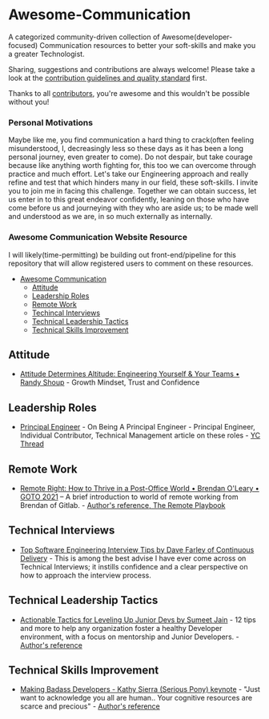 # Awesome-Communication

A categorized community-driven collection of Awesome(developer-focused) Communication resources to better your soft-skills and make you a greater Technologist.

Sharing, suggestions and contributions are always welcome! Please take a look at the [contribution guidelines and quality standard](https://github.com/valdezm/awesome-communication/blob/master/CONTRIBUTING.md) first.

Thanks to all [contributors](https://github.com/valdezm/awesome-communication/graphs/contributors), you're awesome and this wouldn't be possible without you!



### Personal Motivations
Maybe like me, you find communication a hard thing to crack(often feeling misunderstood, I, decreasingly less so these days as it has been a long personal journey, even greater to come). Do not despair, but take courage because like anything worth fighting for, this too we can overcome through practice and much effort. Let's take our Engineering approach and really refine and test that which hinders many in our field, these soft-skills. I invite you to join me in facing this challenge. Together we can obtain success, let us enter in to this great endeavor confidently, leaning on those who have come before us and journeying with they who are aside us; to be made well and understood as we are, in so much externally as internally. 


### Awesome Communication Website Resource
I will likely(time-permitting) be building out front-end/pipeline for this repository that will allow registered users to comment on these resources.

* [Awesome Communication](#awesome-commuication)
  * [Attitude](#attitude)
  * [Leadership Roles](#leadership-roles)
  * [Remote Work](#remote-work)
  * [Techincal Interviews](#technical-interviews)
  * [Technical Leadership Tactics](#technical-leadership-tactics)
  * [Technical Skills Improvement](#technical-skills-improvement)


## Attitude
* [Attitude Determines Altitude: Engineering Yourself & Your Teams • Randy Shoup](https://youtu.be/y1SpwCiRoPY) - Growth Mindset, Trust and Confidence

## Leadership Roles
* [Principal Engineer](https://blog.dbsmasher.com/2019/01/28/on-being-a-principal-engineer.html) - On Being A Principal Engineer - Principal Engineer, Individual Contributor, Technical Management article on these roles - [YC Thread](https://news.ycombinator.com/item?id=19128489)

## Remote Work
* [Remote Right: How to Thrive in a Post-Office World • Brendan O'Leary • GOTO 2021](https://youtu.be/j62yCp_J-Zw) – A brief introduction to world of remote working from Brendan of Gitlab. - [Author's reference, The Remote Playbook](https://about.gitlab.com/company/culture/all-remote/)

## Technical Interviews
* [Top Software Engineering Interview Tips by Dave Farley of Continuous Delivery](https://youtu.be/osnOY5zgdMI) - This is among the best advise I have ever come across on Technical Interviews; it instills confidence and a clear perspective on how to approach the interview process. 

## Technical Leadership Tactics
* [Actionable Tactics for Leveling Up Junior Devs by Sumeet Jain](https://youtu.be/K0vxOBIyhF0) - 12 tips and more to help any organization foster a healthy Developer environment, with a focus on mentorship and Junior Developers. - [Author's reference](https://www.sumeetjain.com/posts/actionable-tactics-for-leveling-up-devs/)

## Technical Skills Improvement
* [Making Badass Developers - Kathy Sierra (Serious Pony) keynote](https://youtu.be/FKTxC9pl-WM) - "Just want to acknowledge you all are human.. Your cognitive resources are scarce and precious" - [Author's reference](http://seriouspony.com/)
